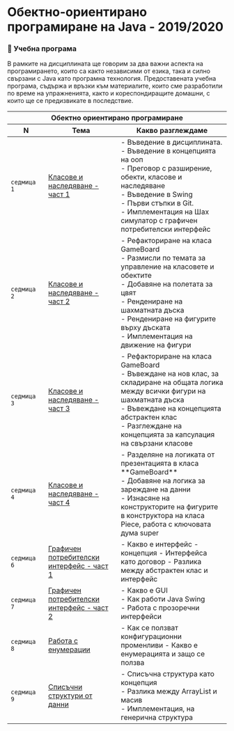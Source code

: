 # Обектно-ориентирано програмиране на Java - 2019/2020

### 🚀 Учебна програма

В рамките на дисциплината ще говорим за два важни аспекта на програмирането, които са както независими от езика, така и силно свързани с Java като програмна технология. Предоставената учебна програма, съдържа и връзки към материалите, които сме разработили по време на упражненията, както и кореспондиращите домашни, с които ще се предизвикате в последствие. 

<table>
    <thead>
        <tr>
            <th  colspan="3">Обектно ориентирано програмиране</th>
        </tr>
        <tr>
            <th width="120">N</th>
            <th width="280px">Тема</th>
            <th width="610px">Какво разглеждаме</th>
        </tr>
    </thead>
    <tbody>
        <tr>
            <td><code>седмица 1</code></td>
            <td><a href="./week-01">Класове и наследяване - част 1</a></td>
            <td>            
            - Въведение в дисциплината. <br>
            - Въведение в концепцията на ооп <br>
            - Преговор с разширение, обекти, класове и наследяване <br>
            - Въведение в Swing  <br>
            - Първи стъпки в Git. <br>
            - Имплементация на Шах симулатор с графичен потребителски интерфейс
            </td>
        </tr>
        <tr>
            <td><code>седмица 2</code></td>
            <td><a href="./week-02">Класове и наследяване - част 2</a></td>
            <td>
            - Рефакториране на класа GameBoard <br>
            - Размисли по темата за управление на класовете и обектите <br>
            - Добавяне на полетата за цвят <br>
            - Рендениране на шахматната дъска <br>
            - Рендениране на фигурите върху дъската <br>
            - Имплементация на движение на фигури
            </td>
        </tr>
        <tr>
            <td><code>седмица 3</code></td>
            <td><a href="./week-03">Класове и наследяване - част 3</a></td>
            <td>
            - Рефакториране на класа GameBoard <br>
            - Въвеждане на нов клас, за складиране на общата логика между всички фигури на шахматната дъска <br>
            - Въвеждане на концепцията абстрактен клас <br>
            - Разглеждане на концепцията за капсулация на свързани класове
            </td>
        </tr>
        <tr>
            <td><code>седмица 4</code></td>
            <td>
              <a href="./week-04">
                Класове и наследяване - част 4
              </a>
            </td>
            <td>
            - Разделяне на логиката от презентацията в класа **GameBoard**  <br>
            - Добавяне на логика за зареждане на данни  <br>
            - Изнасяне на конструкторите на фигурите в конструктора на класа Piece, работа с ключовата дума super
            </td>
        </tr>
        <tr>
            <td><code>седмица 6</code></td>
            <td><a href="./week-06">Графичен потребителски интерфейс - част 1</a></td>
            <td>
            - Какво е интерфейс - концепция
            - Интерфейса като договор
            - Разлика между абстрактен клас и интерфейс
            </td>
        </tr>
        <tr>
            <td><code>седмица 7</code></td>
            <td><a href="./week-07">Графичен потребителски интерфейс - част 2</a></td>
            <td>
            - Какво е GUI <br>
            - Как работи Java Swing <br>
            - Работа с прозоречни интерфейси <br>
            </td>
        </tr>
        <tr>
            <td><code>седмица 8</code></td>
            <td><a href="./week-08">Работа с енумерации</a></td>
            <td>
            - Как се ползват конфигурационни променливи
            - Какво е енумерацията и защо се ползва
            </td>
        </tr>        
        <tr>
            <td><code>седмица 9</code></td>
            <td><a href="./week-09">
                Списъчни структури от данни
            </a></td>
            <td>
            - Списъчна структура като концепция <br>
            - Разлика между ArrayList и масив <br>
            - Имплементация, на генерична структура
            </td>
        </tr>        
    <tbody>
</table>
